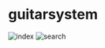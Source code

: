 # guitarsystem
![index](https://github.com/queenl71/guitarsystem/commit/bcc6691c50b1e79b44478304ca26632f74ed7616)
![search](https://github.com/queenl71/guitarsystem/commit/f65f754e9d5c442aa28a205b045b3403015a3f9e)
